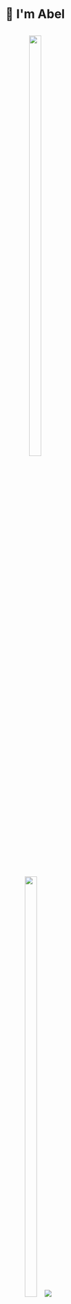 <div align="center"><h1> 👋 I'm Abel</h1>
  <a href="#" style="text-decoration:none; color: inherit;">
    <span style="display:inline-block; transition: transform 0.2s; animation: none;" onmouseover="this.style.animation='wave 2s infinite';" onmouseout="this.style.animation='none';">



<p align="center">
  <img height="50%" width="auto" src ="https://github-readme-stats.vercel.app/api?username=nom3o&show_icons=true&count_private=true&theme=darcula&hide_border=true&hide=issues,contribs&bg_color=00000000">
  <img height="50%" width="auto" src ="https://github-readme-stats.vercel.app/api/top-langs/?username=nom3o&layout=compact&hide_border=true&theme=darcula&bg_color=00000000&langs_count=6&hide=jupyter%20notebook,tex,css,php&exclude_repo=Pacman-AI">
  <img src ="https://github-readme-streak-stats.herokuapp.com?user=nom3o&theme=darcula&hide_border=true&background=FFFFFF00">
  <br>
  <br>
  
</p>


###

<div align="left">
  
  <img src="https://img.shields.io/static/v1?message=Instagram&logo=instagram&label=&color=E4405F&logoColor=white&labelColor=&style=for-the-badge" height="35" alt="instagram logo"  />
  <img src="https://img.shields.io/static/v1?message=Gmail&logo=gmail&label=&color=D14836&logoColor=white&labelColor=&style=for-the-badge" height="35" alt="gmail logo"  />
  <img src="https://img.shields.io/static/v1?message=LinkedIn&logo=linkedin&label=&color=0077B5&logoColor=white&labelColor=&style=for-the-badge" height="35" alt="linkedin logo"  />
</div>

###


